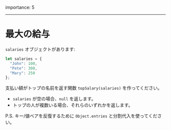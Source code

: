 importance: 5

---

# 最大の給与

`salaries` オブジェクトがあります:

```js
let salaries = {
  "John": 100,
  "Pete": 300,
  "Mary": 250
};
```

支払い額がトップの名前を返す関数 `topSalary(salaries)` を作ってください。

- `salaries` が空の場合、`null` を返します。
- トップの人が複数いる場合、それらのいずれかを返します。

P.S. キー/値ベアを反復するために `Object.entries` と分割代入を使ってください。

